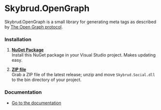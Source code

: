 Skybrud.OpenGraph
=================
Skybrud.OpenGraph is a small library for generating meta tags as described by [The Open Graph protocol](http://ogp.me/).

### Installation

1. [**NuGet Package**][NuGetPackage]  
Install this NuGet package in your Visual Studio project. Makes updating easy.

2. [**ZIP file**][GitHubRelease]  
Grab a ZIP file of the latest release; unzip and move `Skybrud.Social.dll` to the bin directory of your project.

### Documentation

* [Go to the documentation](https://github.com/abjerner/Skybrud.OpenGraph/tree/master/docs)

[NuGetPackage]: http://www.nuget.org/packages/Skybrud.OpenGraph/
[GitHubRelease]: https://github.com/abjerner/Skybrud.OpenGraph/releases/latest
